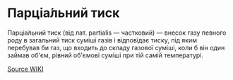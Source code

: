 # Парціа́льний тиск

Парціа́льний тиск (від лат. partialis — частковий) — внесок газу певного роду в загальний тиск суміші газів і відповідає тиску, під яким перебував би газ, що входить до складу газової суміші, коли б він один займав об'єм, рівний об'ємові суміші при тій самій температурі.

[Source WIKI](https://uk.wikipedia.org/wiki/%D0%9F%D0%B0%D1%80%D1%86%D1%96%D0%B0%D0%BB%D1%8C%D0%BD%D0%B8%D0%B9_%D1%82%D0%B8%D1%81%D0%BA) 
